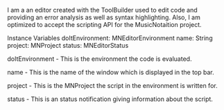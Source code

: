 I am a an editor created with the ToolBuilder used to edit code and providing an error analysis as well as syntax highlighting. Also, I am optimized to accept the scripting API for the MusicNotaition project.

Instance Variables
	doItEnvironment:		MNEditorEnvironment
	name:					String
	project:					MNProject
	status:					MNEditorStatus

doItEnvironment
	- This is the environment the code is evaluated.

name
	- This is the name of the window which is displayed in the top bar.

project
	- This is the MNProject the script in the environment is written for.

status
	- This is an status notification giving information about the script.
